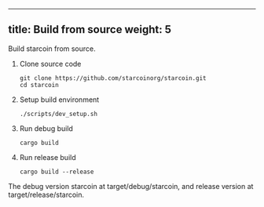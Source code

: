 
---
title: Build from source
weight: 5
---

Build starcoin from source.

<!--more-->

1. Clone source code

     ```shell
    git clone https://github.com/starcoinorg/starcoin.git
    cd starcoin
    ```
2. Setup build environment

    ```shell
    ./scripts/dev_setup.sh
    ```
3. Run debug build

    ```shell
   cargo build
    ```
4. Run release build

    ```shell
   cargo build --release
    ```
   
The debug version starcoin at target/debug/starcoin, and release version at target/release/starcoin.